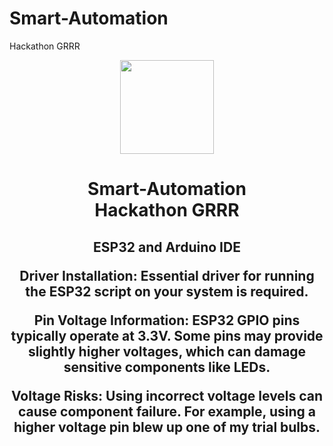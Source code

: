 # Smart-Automation
Hackathon GRRR
<div align="center">
  <img height="150" src="https://media.tenor.com/5nT1Wf8unioAAAAi/penguin-self-care.gif"  />
</div>

###

<h1 align="center">Smart-Automation<br>Hackathon GRRR</h1>

###

<h2 align="center">
ESP32 and Arduino IDE

Driver Installation: Essential driver for running the ESP32 script on your system is required.

Pin Voltage Information: ESP32 GPIO pins typically operate at 3.3V. Some pins may provide slightly higher voltages, which can damage sensitive components like LEDs.

Voltage Risks: Using incorrect voltage levels can cause component failure. For example, using a higher voltage pin blew up one of my trial bulbs.
</h2>

###
